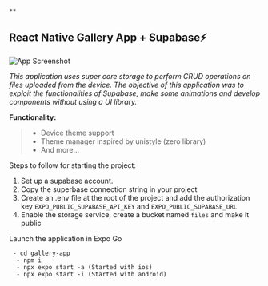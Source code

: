 **

## React Native Gallery App + Supabase⚡️

![App Screenshot](https://ctzjgtlftzqiaqluuiuo.supabase.co/storage/v1/object/sign/app-images/gallery-app.png?token=eyJhbGciOiJIUzI1NiIsInR5cCI6IkpXVCJ9.eyJ1cmwiOiJhcHAtaW1hZ2VzL2dhbGxlcnktYXBwLnBuZyIsImlhdCI6MTcxMzgzOTY0OSwiZXhwIjoxNzE0MjcxNjQ5fQ.-wi4H6CVnkavQ7EGB3jPiQhj_4hbb7kJ9VzLJQsJVZU&t=2024-04-23T02%3A34%3A09.842Z)

**This application uses super core storage to perform CRUD operations on files uploaded from the device.* 
The objective of this application was to exploit the functionalities of Supabase, make some animations and develop components without using a UI library.*

**Functionality:**

> - Device theme support
> - Theme manager inspired by unistyle (zero library)
> - And more...

Steps to follow for starting the project:

  1. Set up a supabase account.
  2. Copy the superbase connection string in your project
  3. Create an .env file at the root of the project and add the authorization key `EXPO_PUBLIC_SUPABASE_API_KEY` and `EXPO_PUBLIC_SUPABASE_URL`
  4. Enable the storage service, create a bucket named `files` and make it public

Launch the application in Expo Go

     - cd gallery-app
      - npm i
      - npx expo start -a (Started with ios)
      - npx expo start -i (Started with android)
